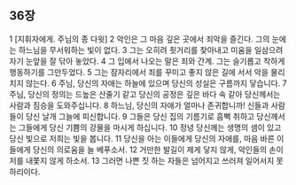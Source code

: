 ## 36장
1 [지휘자에게. 주님의 종 다윗]
2 악인은 그 마음 깊은 곳에서 죄악을 즐긴다. 그의 눈에는 하느님을 무서워하는 빛이 없다.
3 그는 오히려 죗거리를 찾아내고 미움을 일삼으려 자기 눈앞을 잘 닦아 놓았다.
4 그 입에서 나오는 말은 죄와 간계. 그는 슬기롭고 착하게 행동하기를 그만두었다.
5 그는 잠자리에서 죄를 꾸미고 좋지 않은 길에 서서 악을 물리치지 않는다.
6 주님, 당신의 자애는 하늘에 있으며 당신의 성실은 구름까지 닿습니다.
7 주님, 당신의 정의는 드높은 산줄기 같고 당신의 공정은 깊은 바다 속 같아 당신께서는 사람과 짐승을 도와주십니다.
8 하느님, 당신의 자애가 얼마나 존귀합니까! 신들과 사람들이 당신 날개 그늘에 피신합니다.
9 그들은 당신 집의 기름기로 흠뻑 취하고 당신께서는 그들에게 당신 기쁨의 강물을 마시게 하십니다.
10 정녕 당신께는 생명의 샘이 있고 당신 빛으로 저희는 빛을 봅니다.
11 당신을 아는 이들에게 당신의 자애를, 마음 바른 이들에게 당신의 의로움을 늘 베푸소서.
12 거만한 발길이 제게 닿지 않게, 악인들의 손이 저를 내쫓지 않게 하소서.
13 그러면 나쁜 짓 하는 자들은 넘어지고 쓰러져 일어서지 못하리이다.
